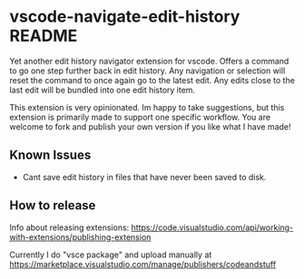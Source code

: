# vscode-navigate-edit-history README

Yet another edit history navigator extension for vscode. Offers a command to go one step further back in edit history. Any navigation or selection will reset the command to once again go to the latest edit. Any edits close to the last edit will be bundled into one edit history item.

This extension is very opinionated. Im happy to take suggestions, but this extension is primarily made to support one specific workflow. You are welcome to fork and publish your own version if you like what I have made!

## Known Issues

- Cant save edit history in files that have never been saved to disk.

## How to release

Info about releasing extensions: https://code.visualstudio.com/api/working-with-extensions/publishing-extension

Currently I do "vsce package" and upload manually at https://marketplace.visualstudio.com/manage/publishers/codeandstuff
